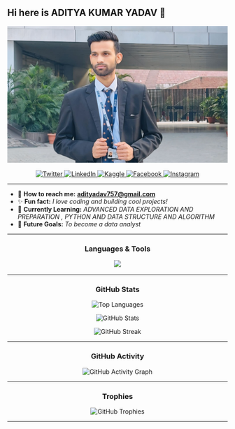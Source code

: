 ## Hi here is ADITYA KUMAR YADAV 👋

<p align="center">
  <img src="https://raw.githubusercontent.com/adityadav-01/adityadav-01/main/GitHub-Profile/1732890994588.jpg" alt="Aditya Kumar Yadav" />
</p>

<p align="center">
  <a href="https://x.com/adityadav_01?t=o3ubTGyNx8v-KFTN6IIqLg&s=09" target="_blank">
    <img src="https://img.shields.io/badge/Twitter-00acee?style=for-the-badge&logo=twitter&logoColor=white" alt="Twitter" />
  </a>
  <a href="https://www.linkedin.com/in/aditya-kumar-yadav-8b904b285" target="_blank">
    <img src="https://img.shields.io/badge/LinkedIn-0077B5?style=for-the-badge&logo=linkedin&logoColor=white" alt="LinkedIn" />
  </a>
  <a href="https://www.kaggle.com/adityadav8181" target="_blank">
    <img src="https://img.shields.io/badge/Kaggle-20BEFF?style=for-the-badge&logo=kaggle&logoColor=white" alt="Kaggle" />
  </a>
  <a href="https://www.facebook.com/share/1AHcUbtSr4/" target="_blank">
    <img src="https://img.shields.io/badge/Facebook-1877F2?style=for-the-badge&logo=facebook&logoColor=white" alt="Facebook" />
  </a>
  <a href="https://instagram.com/adityadav_01" target="_blank">
    <img src="https://img.shields.io/badge/Instagram-E4405F?style=for-the-badge&logo=instagram&logoColor=white" alt="Instagram" />
  </a>
</p>

---

- 💎 **How to reach me:** **adityadav757@gmail.com**
- ✨ **Fun fact:** *I love coding and building cool projects!*
- 🔬 **Currently Learning:** *ADVANCED DATA EXPLORATION AND PREPARATION , PYTHON AND DATA STRUCTURE AND ALGORITHM*
- 🌟 **Future Goals:** *To become a data analyst*

---

<h3 align="center">Languages & Tools</h3>
<p align="center">
  <img src="https://skillicons.dev/icons?i=cpp,python,java,js,html,css,react,nodejs,express,mongodb,mysql,bootstrap,tailwind,git,linux" />
</p>

---

<h3 align="center">GitHub Stats</h3>
<p align="center">
  <img src="https://github-readme-stats.vercel.app/api/top-langs/?username=adityadav-01&layout=compact&theme=radical" alt="Top Languages" />
</p>

<p align="center">
  <img src="https://github-readme-stats.vercel.app/api?username=adityadav-01&show_icons=true&theme=radical" alt="GitHub Stats" />
</p>

<p align="center">
  <img src="https://github-readme-streak-stats.herokuapp.com/?user=adityadav-01&theme=radical" alt="GitHub Streak" />
</p>

---

<h3 align="center">GitHub Activity</h3>
<p align="center">
  <img src="https://activity-graph.herokuapp.com/graph?username=adityadav-01&theme=github" alt="GitHub Activity Graph" />
</p>

---

<h3 align="center">Trophies</h3>
<p align="center">
  <img src="https://github-profile-trophy.vercel.app/?username=adityadav-01&theme=radical&no-frame=false&margin-w=15" alt="GitHub Trophies" />
</p>

---

